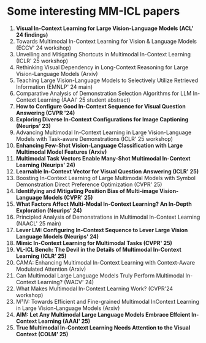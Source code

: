 # Some interesting MM-ICL papers
1. **Visual In-Context Learning for Large Vision-Language Models (ACL' 24 findings)**
2. Towards Multimodal In-Context Learning for Vision & Language Models (ECCV' 24 workshop)
3. Unveiling and Mitigating Shortcuts in Multimodal In-Context Learning (ICLR' 25 workshop)
4. Rethinking Visual Dependency in Long-Context Reasoning for Large Vision-Language Models (Arxiv)
5. Teaching Large Vision-Language Models to Selectively Utilize Retrieved Information (EMNLP' 24 main)
6. Comparative Analysis of Demonstration Selection Algorithms for LLM In-Context Learning (AAAI' 25 student abstract)
7. **How to Configure Good In-Context Sequence for Visual Question Answering (CVPR '24)**
8. **Exploring Diverse In-Context Configurations for Image Captioning (Neurips' 23)**
9. Advancing Multimodal In-Context Learning in Large Vision-Language Models with Task-aware Demonstrations (ICLR' 25 workshop)
10. **Enhancing Few-Shot Vision-Language Classification with Large Multimodal Model Features (Arxiv)**
11. **Multimodal Task Vectors Enable Many-Shot Multimodal In-Context Learning (Neurips' 24)**
12. **Learnable In-Context Vector for Visual Question Answering (ICLR' 25)**
13. Boosting In-Context Learning of Large Multimodal Models with Symbol Demonstration Direct Preference Optimization (CVPR' 25)
14. **Identifying and Mitigating Position Bias of Multi-image Vision-Language Models (CVPR' 25)**
15. **What Factors Affect Multi-Modal In-Context Learning? An In-Depth Exploration (Neurips' 24)**
16. Principled Analysis of Demonstrations in Multimodal In-Context Learning (NAACL' 25 main)
17. **Lever LM: Configuring In-Context Sequence to Lever Large Vision Language Models (Neurips' 24)**
18. **Mimic In-Context Learning for Multimodal Tasks (CVPR' 25)**
19. **VL-ICL Bench: The Devil in the Details of Multimodal In-Context Learning (ICLR' 25)**
20. CAMA: Enhancing Multimodal In-Context Learning with Context-Aware Modulated Attention (Arxiv)
21. Can Multimodal Large Language Models Truly Perform Multimodal In-Context Learning? (WACV' 24)
22. What Makes Multimodal In-Context Learning Work? (CVPR'24 workshop)
23. M²IV: Towards Efficient and Fine-grained Multimodal InContext Learning in Large Vision-Language Models (Arxiv)
24. **AIM: Let Any Multimodal Large Language Models Embrace Effcient In-Context Learning (AAAI' 25)**
25. **True Multimodal In-Context Learning Needs Attention to the Visual Context (COLM' 25)**


